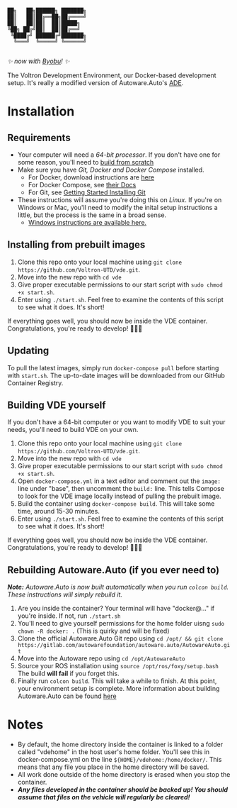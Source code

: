 ```

██╗   ██╗██████╗ ███████╗
██║   ██║██╔══██╗██╔════╝
██║   ██║██║  ██║█████╗  
╚██╗ ██╔╝██║  ██║██╔══╝  
 ╚████╔╝ ██████╔╝███████╗
  ╚═══╝  ╚═════╝ ╚══════╝
                                     
```
 *✨ now with [Byobu](https://www.byobu.org/)! ✨* 
 
The Voltron Development Environment, our Docker-based development setup. It's really a modified version of Autoware.Auto's [ADE](https://ade-cli.readthedocs.io/).

# Installation
## Requirements
- Your computer will need a *64-bit processor*. If you don't have one for some reason, you'll need to [build from scratch](https://github.com/Voltron-UTD/vde/blob/main/README.md#building-vde-yourself)
- Make sure you have *Git, Docker and Docker Compose* installed.
    - For Docker, download instructions are [here](https://docs.docker.com/get-docker/)
    - For Docker Compose, see [their Docs](https://docs.docker.com/compose/install/)
    - For Git, see [Getting Started Installing Git](https://git-scm.com/book/en/v2/Getting-Started-Installing-Git)
- These instructions will assume you're doing this on *Linux*. If you're on Windows or Mac, you'll need to modify the inital setup instructions a little, but the process is the same in a broad sense.
    - [Windows instructions are available here.](https://github.com/Voltron-UTD/vde/wiki/VDE-for-Windows)

## Installing from prebuilt images
1. Clone this repo onto your local machine using `git clone https://github.com/Voltron-UTD/vde.git`.
2. Move into the new repo with `cd vde`
3. Give proper executable permissions to our start script with `sudo chmod +x start.sh`.
4. Enter using `./start.sh`. Feel free to examine the contents of this script to see what it does. It's short!

If everything goes well, you should now be inside the VDE container. Congratulations, you're ready to develop! 🎉🎉🎉

## Updating
To pull the latest images, simply run `docker-compose pull` before starting with `start.sh`. The up-to-date images will be downloaded from our GitHub Container Registry.

## Building VDE yourself
If you don't have a 64-bit computer or you want to modify VDE to suit your needs, you'll need to build VDE on your own.

1. Clone this repo onto your local machine using `git clone https://github.com/Voltron-UTD/vde.git`.
2. Move into the new repo with `cd vde`
3. Give proper executable permissions to our start script with `sudo chmod +x start.sh`.
4. Open `docker-compose.yml` in a text editor and comment out the `image:` line under "base", then uncomment the `build:` line. This tells Compose to look for the VDE image locally instead of pulling the prebuilt image.
5. Build the container using `docker-compose build`. This will take some time, around 15-30 minutes.
6. Enter using `./start.sh`. Feel free to examine the contents of this script to see what it does. It's short!

If everything goes well, you should now be inside the VDE container. Congratulations, you're ready to develop! 🎉🎉🎉

## Rebuilding Autoware.Auto (if you ever need to)
_**Note:** Autoware.Auto is now built automatically when you run `colcon build`. These instructions will simply rebuild it._
1. Are you inside the container? Your terminal will have "docker@..." if you're inside. If not, run `./start.sh`
2. You'll need to give yourself permissions for the home folder uisng `sudo chown -R docker: .` (This is quirky and will be fixed)
3. Clone the official Autoware.Auto Git repo using `cd /opt/ && git clone https://gitlab.com/autowarefoundation/autoware.auto/AutowareAuto.git`
4. Move into the Autoware repo using `cd /opt/AutowareAuto`
5. Source your ROS installation using `source /opt/ros/foxy/setup.bash` The build **will fail** if you forget this.
6. Finally run `colcon build`. This will take a while to finish.
At this point, your environment setup is complete. More information about building Autoware.Auto can be found [here](https://autowarefoundation.gitlab.io/autoware.auto/AutowareAuto/building.html)

# Notes
- By default, the home directory inside the container is linked to a folder called "vdehome" in the host user's home folder. You'll see this in docker-compose.yml on the line `${HOME}/vdehome:/home/docker/`. This means that any file you place in the home directory will be saved.
- All work done outside of the home directory is erased when you stop the container.
- ***Any files developed in the container should be backed up! You should assume that files on the vehicle will regularly be cleared!***
